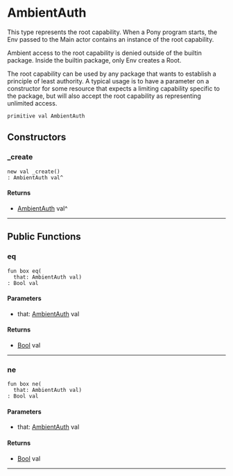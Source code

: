 # AmbientAuth

This type represents the root capability. When a Pony program starts, the
Env passed to the Main actor contains an instance of the root capability.

Ambient access to the root capability is denied outside of the builtin
package. Inside the builtin package, only Env creates a Root.

The root capability can be used by any package that wants to establish a
principle of least authority. A typical usage is to have a parameter on a
constructor for some resource that expects a limiting capability specific to
the package, but will also accept the root capability as representing
unlimited access.


```pony
primitive val AmbientAuth
```

## Constructors

### _create

```pony
new val _create()
: AmbientAuth val^
```

#### Returns

* [AmbientAuth](builtin-AmbientAuth) val^

---

## Public Functions

### eq

```pony
fun box eq(
  that: AmbientAuth val)
: Bool val
```
#### Parameters

*   that: [AmbientAuth](builtin-AmbientAuth) val

#### Returns

* [Bool](builtin-Bool) val

---

### ne

```pony
fun box ne(
  that: AmbientAuth val)
: Bool val
```
#### Parameters

*   that: [AmbientAuth](builtin-AmbientAuth) val

#### Returns

* [Bool](builtin-Bool) val

---

